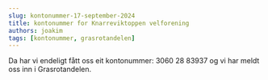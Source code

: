 ```yaml
---
slug: kontonummer-17-september-2024
title: kontonummer for Knarreviktoppen velforening
authors: joakim
tags: [kontonummer, grasrotandelen]
---
```


Da har vi endeligt fått oss eit kontonummer: 3060 28 83937 og vi har meldt oss inn i Grasrotandelen.